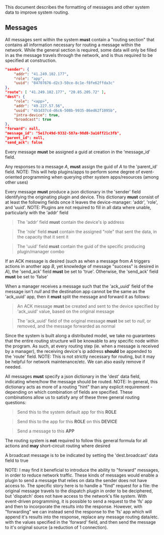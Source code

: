 
This document describes the formatting of messages and other system data to improve system routing.

## Messages

All messages sent within the system **must** contain a "routing section" that contains all
information necessary for routing a message within the network. While the general section is required,
some data will only be filled in as the message travels through the network, and is thus
required to be specified at construction.

  ```json
  "sender": {
      "addr": "41.249.102.177",
      "role": "app",
      "uuid": "84707676-d2c3-50ce-8c1e-f8fe62ffda3c"
  },
  "route": [ "41.249.102.177", "20.85.205.72" ],
  "dest": {
      "role": "<app>",
      "addr": "49.227.57.56",
      "uuid": "4b1d37cd-d6c6-508b-9935-86ed62f1095b",
      "intra-device": true,
      "broadcast": true
  },
  "forward": null,
  "message_id": "5e17c49d-9332-587a-98d0-3a16ff21c3fb",
  "parent_id": null,
  "send_ack": false
  ```

Every message **must** be assigned a guid at creation in the 'message_id' field.

Any responses to a message *A*, **must** assign the guid of *A* to the 'parent_id' field. NOTE: This
will help plugins/apps to perform some degree of event-oriented programming when querying
other system apps/resources (among other uses)

Every message **must** produce a json dictionary in the 'sender' field identifying the originating
plugin and device. This dictionary **must** consist of at least the following fields once it leaves the
device-manager: 'addr', 'role', and 'uuid'. NOTE: Plugins are not required to fill in all data where
unable, particularly with the 'addr' field

> The 'addr' field **must** contain the device's ip address

> The 'role' field **must** contain the assigned "role" that sent the data, in the capacity that it sent it

> The 'uuid' field **must** contain the guid of the specific producing plugin/manager combo

If an ACK message is desired (such as when a message from *A* triggers actions in another app *B*, yet knowledge of message "success" is desired in *A*), the 'send_ack' field **must** be set to 'true'. Otherwise, the 'send_ack' field **must** be set to 'false'

When a manager receives a message such that the 'ack_uuid' field of the message isn't *null* and the
destination app cannot be the same as the 'ack_uuid' app, then it **must** split the message and forward
it as follows:

> An ACK message **must** be created and sent to the device specified by 'ack_uuid' value, based on the original message

> The 'ack_uuid' field of the original message **must** be set to *null*, or removed, and the message forwarded as normal

Since the system is built along a distributed model, we take no guarantees that the entire routing structure
will be knowable to any specific node within the program. As such, at every routing step (ie. when a message
is received by a manager), the receiving device's ip address **should** be appended to the 'route' field.
NOTE: This is not strictly necessary for routing, but it may be helpful for network maintenance/etc. We can
also easily remove if needed.

All messages **must** specify a json dictionary in the 'dest' data field, indicating where/how the message
should be routed. NOTE: In general, this dictionary acts as more of a routing "hint" than any explicit
requirement - depending on which combination of fields are specified. These combinations allow us to satisfy
any of these three general routing questions:

> Send this to the system default app for this **ROLE**

> Send this to the app for this **ROLE** on this **DEVICE**

> Send a message to this **APP**

The routing system is **not** required to follow this general formula for all actions and **may** short-circuit
routing where desired

A broadcast message is to be indicated by setting the 'dest.broadcast' data field to true

NOTE: I may find it beneficial to introduce the ability to "forward" messages, in order to reduce network traffic.
These kinds of messages would enable a plugin to send a message that relies on data the sender does not have access
to. The specific story here is to handle a "find" request for a file: the original message travels to the dispatch
plugin in order to be deciphered, but 'dispatch' does not have access to the network's file system. With event-driven
programming, it is possible to send a request to the 'fs' app and then to incorporate the results into the response.
However, with "forwarding" we can instead send the response to the 'fs' app which will append it's results into the
response, replace any message routing data/etc. with the values specified in the 'forward' field, and then send
the message to it's original source (a reduction of 1 connection).
